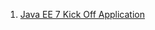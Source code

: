 1. [Java EE 7 Kick Off Application](https://github.com/evgeniy-khist/blog/tree/master/url-shortener-example)
